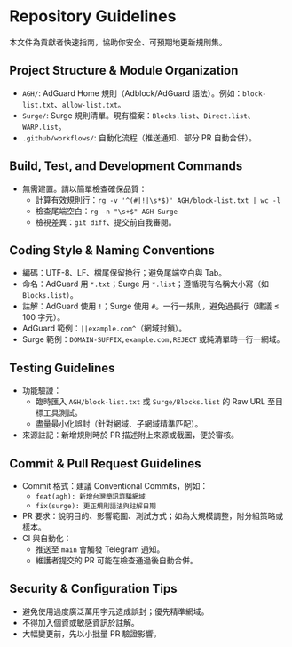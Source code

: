# Repository Guidelines

本文件為貢獻者快速指南，協助你安全、可預期地更新規則集。

## Project Structure & Module Organization
- `AGH/`: AdGuard Home 規則（Adblock/AdGuard 語法）。例如：`block-list.txt`、`allow-list.txt`。
- `Surge/`: Surge 規則清單。現有檔案：`Blocks.list`、`Direct.list`、`WARP.list`。
- `.github/workflows/`: 自動化流程（推送通知、部分 PR 自動合併）。

## Build, Test, and Development Commands
- 無需建置。請以簡單檢查確保品質：
  - 計算有效規則行：`rg -v '^(#|!|\s*$)' AGH/block-list.txt | wc -l`
  - 檢查尾端空白：`rg -n "\s+$" AGH Surge`
  - 檢視差異：`git diff`、提交前自我審閱。

## Coding Style & Naming Conventions
- 編碼：UTF-8、LF、檔尾保留換行；避免尾端空白與 Tab。
- 命名：AdGuard 用 `*.txt`；Surge 用 `*.list`；遵循現有名稱大小寫（如 `Blocks.list`）。
- 註解：AdGuard 使用 `!`；Surge 使用 `#`。一行一規則，避免過長行（建議 ≤ 100 字元）。
- AdGuard 範例：`||example.com^`（網域封鎖）。
- Surge 範例：`DOMAIN-SUFFIX,example.com,REJECT` 或純清單時一行一網域。

## Testing Guidelines
- 功能驗證：
  - 臨時匯入 `AGH/block-list.txt` 或 `Surge/Blocks.list` 的 Raw URL 至目標工具測試。
  - 盡量最小化誤封（針對網域、子網域精準匹配）。
- 來源註記：新增規則時於 PR 描述附上來源或截圖，便於審核。

## Commit & Pull Request Guidelines
- Commit 格式：建議 Conventional Commits，例如：
  - `feat(agh): 新增台灣簡訊詐騙網域`
  - `fix(surge): 更正規則語法與註解日期`
- PR 要求：說明目的、影響範圍、測試方式；如為大規模調整，附分組策略或樣本。
- CI 與自動化：
  - 推送至 `main` 會觸發 Telegram 通知。
  - 維護者提交的 PR 可能在檢查通過後自動合併。

## Security & Configuration Tips
- 避免使用過度廣泛萬用字元造成誤封；優先精準網域。
- 不得加入個資或敏感資訊於註解。
- 大幅變更前，先以小批量 PR 驗證影響。

